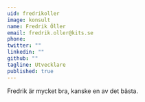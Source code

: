 ```yaml
---
uid: fredrikoller
image: konsult
name: Fredrik Öller
email: fredrik.oller@kits.se
phone: 
twitter: ""
linkedin: ""
github: ""
tagline: Utvecklare
published: true
---
```


Fredrik är mycket bra, kanske en av det bästa.
